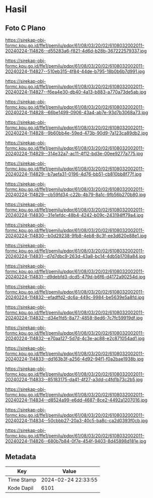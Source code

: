 # Hasil

## Foto C Plano

https://sirekap-obj-formc.kpu.go.id/ffe1/pemilu/pdpr/61/08/03/20/02/6108032002011-20240224-114826--d55283a6-f821-4d6d-b28b-367222579337.jpg

https://sirekap-obj-formc.kpu.go.id/ffe1/pemilu/pdpr/61/08/03/20/02/6108032002011-20240224-114827--510eb315-4f84-44de-b795-18b0b6b7d991.jpg

https://sirekap-obj-formc.kpu.go.id/ffe1/pemilu/pdpr/61/08/03/20/02/6108032002011-20240224-114827--f6ea4e30-db40-4a13-b883-a770a73de5ab.jpg

https://sirekap-obj-formc.kpu.go.id/ffe1/pemilu/pdpr/61/08/03/20/02/6108032002011-20240224-114828--66be1499-0906-43a4-ab7e-93d7b3068a73.jpg

https://sirekap-obj-formc.kpu.go.id/ffe1/pemilu/pdpr/61/08/03/20/02/6108032002011-20240224-114828--9b60bb4e-59ed-473b-90d9-7a123ca89db2.jpg

https://sirekap-obj-formc.kpu.go.id/ffe1/pemilu/pdpr/61/08/03/20/02/6108032002011-20240224-114829--314e32a7-ac11-4f12-bd3e-00ee9277a775.jpg

https://sirekap-obj-formc.kpu.go.id/ffe1/pemilu/pdpr/61/08/03/20/02/6108032002011-20240224-114829--b7aefa31-0196-4d76-bb51-cb810bb8f77f.jpg

https://sirekap-obj-formc.kpu.go.id/ffe1/pemilu/pdpr/61/08/03/20/02/6108032002011-20240224-114829--cb59fd34-c22b-4b79-8a1c-9fb56b270b80.jpg

https://sirekap-obj-formc.kpu.go.id/ffe1/pemilu/pdpr/61/08/03/20/02/6108032002011-20240224-114830--31e1efdc-48b4-4242-b09c-243194ff79a4.jpg

https://sirekap-obj-formc.kpu.go.id/ffe1/pemilu/pdpr/61/08/03/20/02/6108032002011-20240224-114830--b0d29238-9fb8-4eb8-8c3f-ee3d620e88e1.jpg

https://sirekap-obj-formc.kpu.go.id/ffe1/pemilu/pdpr/61/08/03/20/02/6108032002011-20240224-114831--d7d7dbc9-263d-43a8-bc14-4db5b1708a84.jpg

https://sirekap-obj-formc.kpu.go.id/ffe1/pemilu/pdpr/61/08/03/20/02/6108032002011-20240224-114831--d9debfd3-dcd5-479d-b6f6-d4172a90254d.jpg

https://sirekap-obj-formc.kpu.go.id/ffe1/pemilu/pdpr/61/08/03/20/02/6108032002011-20240224-114832--efadffd2-dc6a-449c-9984-be5639e5a8fd.jpg

https://sirekap-obj-formc.kpu.go.id/ffe1/pemilu/pdpr/61/08/03/20/02/6108032002011-20240224-114832--d34e1fd5-8a77-4858-8ed6-7c7fc59919df.jpg

https://sirekap-obj-formc.kpu.go.id/ffe1/pemilu/pdpr/61/08/03/20/02/6108032002011-20240224-114832--e70aa127-5d7d-4c3e-ac88-e2c871054ad1.jpg

https://sirekap-obj-formc.kpu.go.id/ffe1/pemilu/pdpr/61/08/03/20/02/6108032002011-20240224-114833--dd163b3f-a256-4d92-94f1-f0a2bae1938b.jpg

https://sirekap-obj-formc.kpu.go.id/ffe1/pemilu/pdpr/61/08/03/20/02/6108032002011-20240224-114833--85183175-da41-4f27-a3dd-c4fd1b73c2b5.jpg

https://sirekap-obj-formc.kpu.go.id/ffe1/pemilu/pdpr/61/08/03/20/02/6108032002011-20240224-114834--d8524a99-e6dd-4687-8ce2-4492a1207016.jpg

https://sirekap-obj-formc.kpu.go.id/ffe1/pemilu/pdpr/61/08/03/20/02/6108032002011-20240224-114834--50cbbb27-20a3-40c5-ba8c-ca2d0393f0cb.jpg

https://sirekap-obj-formc.kpu.go.id/ffe1/pemilu/pdpr/61/08/03/20/02/6108032002011-20240224-114826--680b7b84-0f7e-454f-9403-8d45898d181e.jpg


## Metadata

| Key        | Value               |
| ---------- | ------------------- |
| Time Stamp | 2024-02-24 22:33:55 |
| Kode Dapil | 6101                |



